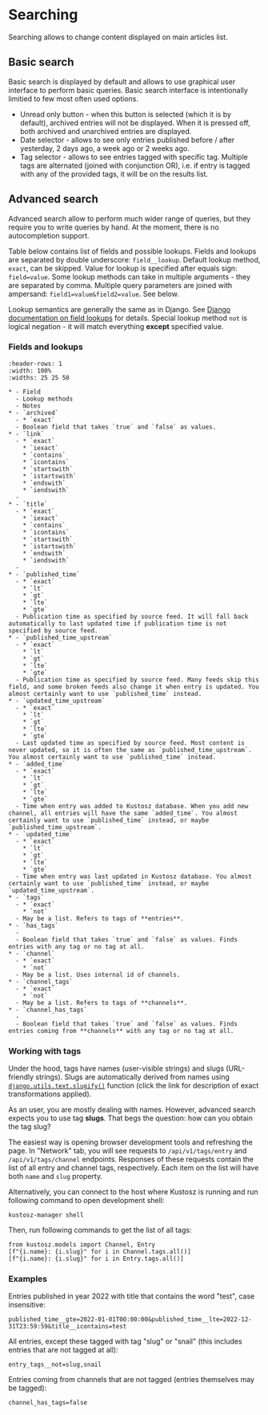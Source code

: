 # Searching

Searching allows to change content displayed on main articles list.

## Basic search

Basic search is displayed by default and allows to use graphical user interface to perform basic queries. Basic search interface is intentionally limitied to few most often used options.

* Unread only button - when this button is selected (which it is by default), archived entries will not be displayed. When it is pressed off, both archived and unarchived entries are displayed.
* Date selector - allows to see only entries published before / after yesterday, 2 days ago, a week ago or 2 weeks ago.
* Tag selector - allows to see entries tagged with specific tag. Multiple tags are alternated (joined with conjunction OR), i.e. if entry is tagged with any of the provided tags, it will be on the results list.

## Advanced search

Advanced search allow to perform much wider range of queries, but they require you to write queries by hand. At the moment, there is no autocompletion support.

Table below contains list of fields and possible lookups. Fields and lookups are separated by double underscore: `field__lookup`. Default lookup method, `exact`, can be skipped. Value for lookup is specified after equals sign: `field=value`. Some lookup methods can take in multiple arguments - they are separated by comma. Multiple query parameters are joined with ampersand: `field1=value&field2=value`. See [](#examples) below.

Lookup semantics are generally the same as in Django. See [Django documentation on field lookups](https://docs.djangoproject.com/en/dev/ref/models/querysets/#field-lookups) for details. Special lookup method `not` is logical negation - it will match everything **except** specified value.

### Fields and lookups

````{list-table}
:header-rows: 1
:width: 100%
:widths: 25 25 50

* - Field
  - Lookup methods
  - Notes
* - `archived`
  - * `exact`
  - Boolean field that takes `true` and `false` as values.
* - `link`
  - * `exact`
    * `iexact`
    * `contains`
    * `icontains`
    * `startswith`
    * `istartswith`
    * `endswith`
    * `iendswith`
  -
* - `title`
  - * `exact`
    * `iexact`
    * `contains`
    * `icontains`
    * `startswith`
    * `istartswith`
    * `endswith`
    * `iendswith`
  -
* - `published_time`
  - * `exact`
    * `lt`
    * `gt`
    * `lte`
    * `gte`
  - Publication time as specified by source feed. It will fall back automatically to last updated time if publication time is not specified by source feed.
* - `published_time_upstream`
  - * `exact`
    * `lt`
    * `gt`
    * `lte`
    * `gte`
  - Publication time as specified by source feed. Many feeds skip this field, and some broken feeds also change it when entry is updated. You almost certainly want to use `published_time` instead.
* - `updated_time_upstream`
  - * `exact`
    * `lt`
    * `gt`
    * `lte`
    * `gte`
  - Last updated time as specified by source feed. Most content is never updated, so it is often the same as `published_time_upstream`. You almost certainly want to use `published_time` instead.
* - `added_time`
  - * `exact`
    * `lt`
    * `gt`
    * `lte`
    * `gte`
  - Time when entry was added to Kustosz database. When you add new channel, all entries will have the same `added_time`. You almost certainly want to use `published_time` instead, or maybe `published_time_upstream`.
* - `updated_time`
  - * `exact`
    * `lt`
    * `gt`
    * `lte`
    * `gte`
  - Time when entry was last updated in Kustosz database. You almost certainly want to use `published_time` instead, or maybe `updated_time_upstream`.
* - `tags`
  - * `exact`
    * `not`
  - May be a list. Refers to tags of **entries**.
* - `has_tags`
  - 
  - Boolean field that takes `true` and `false` as values. Finds entries with any tag or no tag at all.
* - `channel`
  - * `exact`
    * `not`
  - May be a list. Uses internal id of channels.
* - `channel_tags`
  - * `exact`
    * `not`
  - May be a list. Refers to tags of **channels**.
* - `channel_has_tags`
  -
  - Boolean field that takes `true` and `false` as values. Finds entries coming from **channels** with any tag or no tag at all.
````

### Working with tags

Under the hood, tags have names (user-visible strings) and slugs (URL-friendly strings). Slugs are automatically derived from names using [`django.utils.text.slugify()`](https://docs.djangoproject.com/en/stable/ref/utils/#django.utils.text.slugify) function (click the link for description of exact transformations applied). 

As an user, you are mostly dealing with names. However, advanced search expects you to use tag **slugs**. That begs the question: how can you obtain the tag slug?

The easiest way is opening browser development tools and refreshing the page. In "Network" tab, you will see requests to `/api/v1/tags/entry` and `/api/v1/tags/channel` endpoints. Responses of these requests contain the list of all entry and channel tags, respectively. Each item on the list will have both `name` and `slug` property.

Alternatively, you can connect to the host where Kustosz is running and run following command to open development shell:

```
kustosz-manager shell
```

Then, run following commands to get the list of all tags:

```
from kustosz.models import Channel, Entry
[f"{i.name}: {i.slug}" for i in Channel.tags.all()]
[f"{i.name}: {i.slug}" for i in Entry.tags.all()]
```

### Examples

Entries published in year 2022 with title that contains the word "test", case insensitive:

```
published_time__gte=2022-01-01T00:00:00&published_time__lte=2022-12-31T23:59:59&title__icontains=test
```

All entries, except these tagged with tag "slug" or "snail" (this includes entries that are not tagged at all):

```
entry_tags__not=slug,snail
```

Entries coming from channels that are not tagged (entries themselves may be tagged):

```
channel_has_tags=false
```
